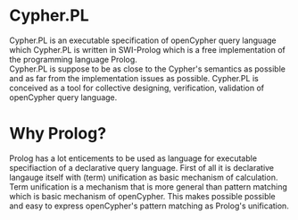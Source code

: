 # Cypher.PL


Cypher.PL is an executable specification of openCypher query language which 
Cypher.PL is written in SWI-Prolog which is a free implementation of the programming language Prolog.  
Cypher.PL is suppose to be as close to the  Cypher's semantics as possible and as far from the implementation issues as possible. 
Cypher.PL is conceived as a tool for collective designing, verification, validation of openCypher query language.


# Why Prolog?
Prolog has a lot enticements to be used as language for executable specifiaction of a declarative query language.
First of all it is declarative langauge itself with (term) unification as basic mechanism of calculation.
Term unification is a mechanism that is more general than pattern matching which is basic mechanism of openCypher.
This makes possible possible and easy to express openCypher's pattern matching as Prolog's unification.



